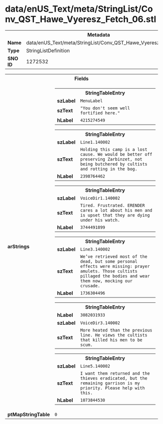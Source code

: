 <h1>data/enUS_Text/meta/StringList/Conv_QST_Hawe_Vyeresz_Fetch_06.stl</h1><table><tr><th colspan="100%">Metadata</th></tr><tr><td><b>Name</b></td><td>data/enUS_Text/meta/StringList/Conv_QST_Hawe_Vyeresz_Fetch_06.stl</td></tr><tr><td><b>Type</b></td><td>StringListDefinition</td></tr><tr><td><b>SNO ID</b></td><td>1272532</td></tr></table>

<table><tr><th colspan="100%">Fields</th></tr><tr><td><b>arStrings</b></td><td><table><tr><th colspan="100%">StringTableEntry</th></tr><tr><td><b>szLabel</b></td><td><code>MenuLabel</code></td></tr><tr><td><b>szText</b></td><td><code>"You don't seem well fortified here."</code></td></tr><tr><td><b>hLabel</b></td><td><code>4215274549</code></td></tr></table>


<table><tr><th colspan="100%">StringTableEntry</th></tr><tr><td><b>szLabel</b></td><td><code>Line1.140002</code></td></tr><tr><td><b>szText</b></td><td><code>Holding this camp is a lost cause. We would be better off preserving Zarbinzet, not being butchered by cultists and rotting in the bog.</code></td></tr><tr><td><b>hLabel</b></td><td><code>2398764462</code></td></tr></table>


<table><tr><th colspan="100%">StringTableEntry</th></tr><tr><td><b>szLabel</b></td><td><code>VoiceDir1.140002</code></td></tr><tr><td><b>szText</b></td><td><code>Tired. Frustrated. ERENDER cares a lot about his men and is upset that they are dying under his watch.</code></td></tr><tr><td><b>hLabel</b></td><td><code>3744491899</code></td></tr></table>


<table><tr><th colspan="100%">StringTableEntry</th></tr><tr><td><b>szLabel</b></td><td><code>Line3.140002</code></td></tr><tr><td><b>szText</b></td><td><code>We’ve retrieved most of the dead, but some personal effects were missing: prayer amulets. Those cultists pillaged the bodies and wear them now, mocking our crusade.</code></td></tr><tr><td><b>hLabel</b></td><td><code>1736304496</code></td></tr></table>


<table><tr><th colspan="100%">StringTableEntry</th></tr><tr><td><b>hLabel</b></td><td><code>3082031933</code></td></tr><tr><td><b>szLabel</b></td><td><code>VoiceDir3.140002</code></td></tr><tr><td><b>szText</b></td><td><code>More heated than the previous line. He views the cultists that killed his men to be scum. </code></td></tr></table>


<table><tr><th colspan="100%">StringTableEntry</th></tr><tr><td><b>szLabel</b></td><td><code>Line5.140002</code></td></tr><tr><td><b>szText</b></td><td><code>I want them returned and the thieves eradicated, but the remaining garrison is my priority. Please help with this.</code></td></tr><tr><td><b>hLabel</b></td><td><code>1073844530</code></td></tr></table>


</td></tr><tr><td><b>ptMapStringTable</b></td><td><code>0</code></td></tr></table>

